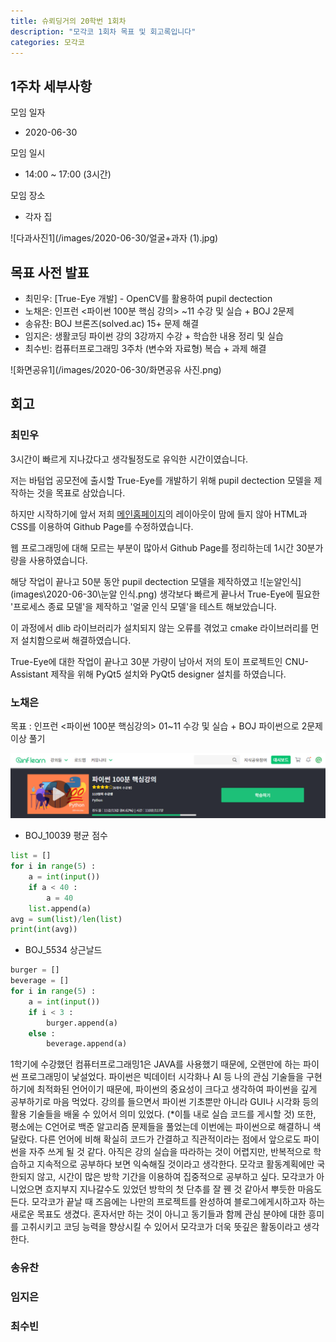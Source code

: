 ```yaml
---
title: 슈뢰딩거의 20학번 1회차
description: "모각코 1회차 목표 및 회고록입니다"
categories: 모각코
---
```


## 1주차 세부사항

모임 일자
- 2020-06-30

모임 일시
- 14:00 ~ 17:00 (3시간)

모임 장소
- 각자 집

![다과사진1](/images/2020-06-30/얼굴+과자 (1).jpg)

## 목표 사전 발표

* 최민우: [True-Eye 개발] - OpenCV를 활용하여 pupil dectection
* 노채은: 인프런 <파이썬 100분 핵심 강의> ~11 수강 및 실습 + BOJ 2문제
* 송유찬: BOJ 브론즈(solved.ac) 15+ 문제 해결
* 임지은: 생활코딩 파이썬 강의 3강까지 수강 + 학습한 내용 정리 및 실습
* 최수빈: 컴퓨터프로그래밍 3주차 (변수와 자료형) 복습 + 과제 해결

![화면공유1](/images/2020-06-30/화면공유 사진.png)

## 회고

### 최민우
3시간이 빠르게 지나갔다고 생각될정도로  유익한 시간이였습니다.

저는 바텀업 공모전에 출시할 True-Eye를 개발하기 위해 pupil dectection 모델을 제작하는 것을 목표로 삼았습니다.

하지만 시작하기에 앞서 저희 [메인홈페이지](https://schrodinger-20.github.io/)의 레이아웃이 맘에 들지 않아 HTML과 CSS를 이용하여 Github Page를 수정하였습니다.

웹 프로그래밍에 대해 모르는 부분이 많아서 Github Page를 정리하는데 1시간 30분가량을 사용하였습니다.

해당 작업이 끝나고 50분 동안 pupil dectection 모델을 제작하였고
![눈알인식](images\2020-06-30\눈알 인식.png)
생각보다 빠르게 끝나서 True-Eye에 필요한 '프로세스 종료 모델'을 제작하고 '얼굴 인식 모델'을 테스트 해보았습니다.

이 과정에서 dlib 라이브러리가 설치되지 않는 오류를 겪었고 cmake 라이브러리를 먼저 설치함으로써 해결하였습니다.

True-Eye에 대한 작업이 끝나고 30분 가량이 남아서 저의 토이 프로젝트인 CNU-Assistant 제작을 위해 PyQt5 설치와 PyQt5 designer 설치를 하였습니다.

### 노채은
목표 : 인프런 <파이썬 100분 핵심강의> 01~11 수강 및 실습  + BOJ 파이썬으로 2문제 이상 풀기

![인프런](images\2020-06-30\인프런.png)

+ BOJ_10039 평균 점수
```python
list = []
for i in range(5) :
    a = int(input())
    if a < 40 :
        a = 40
    list.append(a)
avg = sum(list)/len(list)
print(int(avg))
```

+ BOJ_5534 상근날드
```python
burger = []
beverage = []
for i in range(5) :
    a = int(input())
    if i < 3 :
        burger.append(a)
    else :
        beverage.append(a)
```


1학기에 수강했던 컴퓨터프로그래밍1은 JAVA를 사용했기 때문에, 오랜만에 하는 파이썬 프로그래밍이 낯설었다.
파이썬은 빅데이터 시각화나 AI 등 나의 관심 기술들을 구현하기에 최적화된 언어이기 때문에, 파이썬의 중요성이 크다고 생각하여 파이썬을 깊게 공부하기로 마음 먹었다.
강의를 들으면서 파이썬 기초뿐만 아니라 GUI나 시각화 등의 활용 기술들을 배울 수 있어서 의미 있었다. (*이틀 내로 실습 코드를 게시할 것)
또한, 평소에는 C언어로 백준 알고리즘 문제들을 풀었는데 이번에는 파이썬으로 해결하니 색달랐다. 
다른 언어에 비해 확실히 코드가 간결하고 직관적이라는 점에서 앞으로도 파이썬을 자주 쓰게 될 것 같다.
아직은 강의 실습을 따라하는 것이 어렵지만,  반복적으로 학습하고 지속적으로 공부하다 보면 익숙해질 것이라고 생각한다.
모각코 활동계획에만 국한되지 않고, 시간이 많은 방학 기간을 이용하여 집중적으로 공부하고 싶다. 
모각코가 아니었으면 흐지부지 지나갈수도 있었던 방학의 첫 단추를 잘 꿴 것 같아서 뿌듯한 마음도 든다.
모각코가 끝날 때 즈음에는 나만의 프로젝트를 완성하여 블로그에게시하고자 하는 새로운 목표도 생겼다.
혼자서만 하는 것이 아니고 동기들과 함께 관심 분야에 대한 흥미를 고취시키고 코딩 능력을 향상시킬 수 있어서 모각코가 더욱 뜻깊은 활동이라고 생각한다.


### 송유찬
### 임지은
### 최수빈